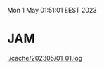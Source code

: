 Mon  1 May 01:51:01 EEST 2023
# JAM
<a href='./cache/202305/01_01.log'>./cache/202305/01_01.log</a>
